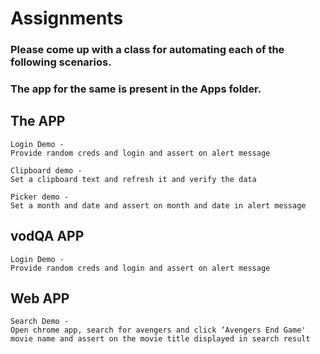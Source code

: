 # Assignments

### Please come up with a class for automating each of the following scenarios. 
### The app for the same is present in the Apps folder.
### 

## The APP

    Login Demo - 
    Provide random creds and login and assert on alert message
    
    Clipboard demo -
    Set a clipboard text and refresh it and verify the data    

    Picker demo - 
    Set a month and date and assert on month and date in alert message
    
## vodQA APP

    Login Demo - 
    Provide random creds and login and assert on alert message 
    
## Web APP

    Search Demo - 
    Open chrome app, search for avengers and click ‘Avengers End Game' movie name and assert on the movie title displayed in search result
